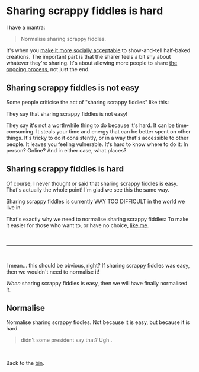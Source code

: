 # Sharing scrappy fiddles is hard

I have a mantra:

> Normalise sharing scrappy fiddles.

It's when you [make it more socially acceptable](https://www.todepond.com/sky/normalise-dont-share-lol) to show-and-tell half-baked creations. The important part is that the sharer feels a bit shy about whatever they're sharing. It's about allowing more people to share [the ongoing process](https://www.todepond.com/wikiblogarden/scrappy-fiddles/sharing/normalising/live/), not just the end.

## Sharing scrappy fiddles is not easy

Some people criticise the act of "sharing scrappy fiddles" like this:

They say that sharing scrappy fiddles is not easy!

They say it's not a worthwhile thing to do because it's hard. It can be time-consuming. It steals your time and energy that can be better spent on other things. It's tricky to do it consistently, or in a way that's accessible to other people. It leaves you feeling vulnerable. It's hard to know where to do it: In person? Online? And in either case, what places?

## Sharing scrappy fiddles is hard

Of course, I never thought or said that sharing scrappy fiddles is easy. That's actually the whole point! I'm glad we see this the same way. 

Sharing scrappy fiddles is currently WAY TOO DIFFICULT in the world we live in. 

That's exactly why we need to normalise sharing scrappy fiddles: To make it easier for those who want to, or have no choice, [like me](https://www.todepond.com/wikiblogarden/health/transition/in-slow-motion/).

<br>

<hr>

<br>

I mean... this should be obvious, right? If sharing scrappy fiddles was easy, then we wouldn't need to normalise it!

*When* sharing scrappy fiddles is easy, then we will have finally normalised it.

## Normalise

Normalise sharing scrappy fiddles. Not because it is easy, but because it is hard. 

> didn't some president say that? Ugh..

<br>

Back to the [bin](/wikiblogarden).
